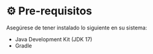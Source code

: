 # ⚙️ Pre-requisitos

Asegúrese de tener instalado lo siguiente en su sistema:

- Java Development Kit (JDK 17)
- Gradle